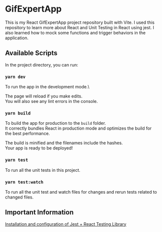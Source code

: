 # GifExpertApp

This is my React GifExpertApp project repository built with Vite. I used this repository to learn more about React and Unit Testing in React using jest. I also learned how to mock some functions and trigger behaviors in the application.

## Available Scripts

In the project directory, you can run:

### `yarn dev`

To run the app in the development mode.\
<!-- Open [http://localhost:3000](http://localhost:3000) to view it in the browser. -->
The page will reload if you make edits.\
You will also see any lint errors in the console.

### `yarn build`

To build the app for production to the `build` folder.\
It correctly bundles React in production mode and optimizes the build for the best performance.

The build is minified and the filenames include the hashes.\
Your app is ready to be deployed!

### `yarn test`

To run all the unit tests in this project.


### `yarn test:watch`

To run all the unit test and watch files for changes and rerun tests related to changed files.

## Important Information

[Installation and configuration of Jest + React Testing Library](https://gist.github.com/cxcarvaj/427aec0c9ed5e8b61657114b595355f0)